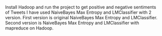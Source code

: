 Install Hadoop and run the project to get positive and negative sentiments of Tweets
I have used NaiveBayes Max Entropy and LMClassifier with 2 version.
First version is original NaiveBayes Max Entropy and LMClassifier.
Second version is NaiveBayes Max Entropy and LMClassifier with mapreduce on Hadoop.
